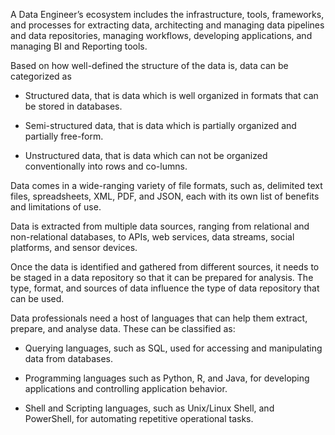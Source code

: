 A Data Engineer’s ecosystem includes the infrastructure, tools, frameworks, and processes for extracting data, architecting and managing data pipelines and data repositories, managing workflows, developing applications, and managing BI and Reporting tools.

Based on how well-defined the structure of the data is, data can be categorized as

- Structured data, that is data which is well organized in formats that can be stored in databases.

- Semi-structured data, that is data which is partially organized and partially free-form.

- Unstructured data, that is data which can not be organized conventionally into rows and co-lumns.

Data comes in a wide-ranging variety of file formats, such as, delimited text files, spreadsheets, XML, PDF, and JSON, each with its own list of benefits and limitations of use.

Data is extracted from multiple data sources, ranging from relational and non-relational databases, to APIs, web services, data streams, social platforms, and sensor devices.

Once the data is identified and gathered from different sources, it needs to be staged in a data repository so that it can be prepared for analysis. The type, format, and sources of data influence the type of data repository that can be used.

Data professionals need a host of languages that can help them extract, prepare, and analyse data. These can be classified as:

- Querying languages, such as SQL, used for accessing and manipulating data from databases.

- Programming languages such as Python, R, and Java, for developing applications and controlling application behavior.

- Shell and Scripting languages, such as Unix/Linux Shell, and PowerShell, for automating repetitive operational tasks.

